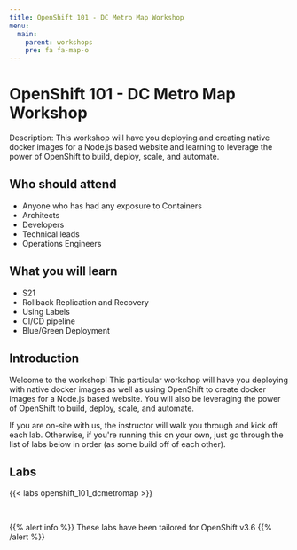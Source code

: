 ```yaml
---
title: OpenShift 101 - DC Metro Map Workshop
menu:
  main:
    parent: workshops
    pre: fa fa-map-o
---
```


# OpenShift 101 - DC Metro Map Workshop

Description:  This workshop will have you deploying and creating native docker images for a Node.js based website and learning to leverage the power of OpenShift to build, deploy, scale, and automate.

## Who should attend

- Anyone who has had any exposure to Containers
- Architects
- Developers
- Technical leads
- Operations Engineers


## What you will learn

- S21
- Rollback Replication and Recovery
- Using Labels
- CI/CD pipeline
- Blue/Green Deployment


## Introduction
Welcome to the workshop! This particular workshop will have you deploying with native docker images as well as using OpenShift to create docker images for a Node.js based website. You will also be leveraging the power of OpenShift to build, deploy, scale, and automate.

If you are on-site with us, the instructor will walk you through and kick off each lab.  Otherwise, if you're running this on your own, just go through the list of labs below in order (as some build off of each other).


## Labs

{{< labs openshift_101_dcmetromap >}}

<br>

{{% alert info %}}
These labs have been tailored for OpenShift v3.6
{{% /alert %}}
